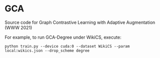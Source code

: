 # GCA

Source code for Graph Contrastive Learning with Adaptive Augmentation (WWW 2021)

For example, to run GCA-Degree under WikiCS, execute:

    python train.py --device cuda:0 --dataset WikiCS --param local:wikics.json --drop_scheme degree
